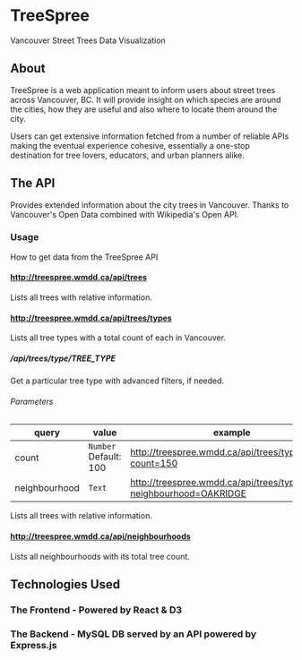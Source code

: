 # TreeSpree

Vancouver Street Trees Data Visualization

## About

TreeSpree is a web application meant to inform users about street trees across Vancouver, BC. It will provide insight on which species are around the cities, how they are useful and also where to locate them around the city.<br>

Users can get extensive information fetched from a number of reliable APIs making the eventual experience cohesive, essentially a one-stop destination for tree lovers, educators, and urban planners alike. <br>

## The API

Provides extended information about the city trees in Vancouver. Thanks to Vancouver's Open Data combined with Wikipedia's Open API.

### Usage

How to get data from the TreeSpree API

#### http://treespree.wmdd.ca/api/trees

Lists all trees with relative information.


#### http://treespree.wmdd.ca/api/trees/types

Lists all tree types with a total count of each in Vancouver.

##### /api/trees/type/TREE_TYPE

Get a particular tree type with advanced filters, if needed.

###### Parameters

| query         | value                 | example                                                              |
| ------------- | --------------------- | -------------------------------------------------------------------- |
| count         | `Number` Default: 100 | http://treespree.wmdd.ca/api/trees/type/maple?count=150              |
| neighbourhood | `Text`                | http://treespree.wmdd.ca/api/trees/type/maple?neighbourhood=OAKRIDGE |

Lists all trees with relative information.

#### http://treespree.wmdd.ca/api/neighbourhoods

Lists all neighbourhoods with its total tree count.

## Technologies Used

### The Frontend - Powered by React & D3

### The Backend - MySQL DB served by an API powered by Express.js

<!--
## The Team -->
